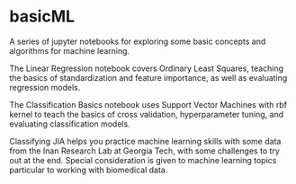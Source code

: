 # basicML

A series of jupyter notebooks for exploring some basic concepts and algorithms for machine learning. 

The Linear Regression notebook covers Ordinary Least Squares, teaching the basics of standardization and feature importance, as well as evaluating regression models. 

The Classification Basics notebook uses Support Vector Machines with rbf kernel to teach the basics of cross validation, hyperparameter tuning, and evaluating classification models. 

Classifying JIA helps you practice machine learning skills with some data from the Inan Research Lab at Georgia Tech, with some challenges to try out at the end. Special consideration is given to machine learning topics particular to working with biomedical data.  